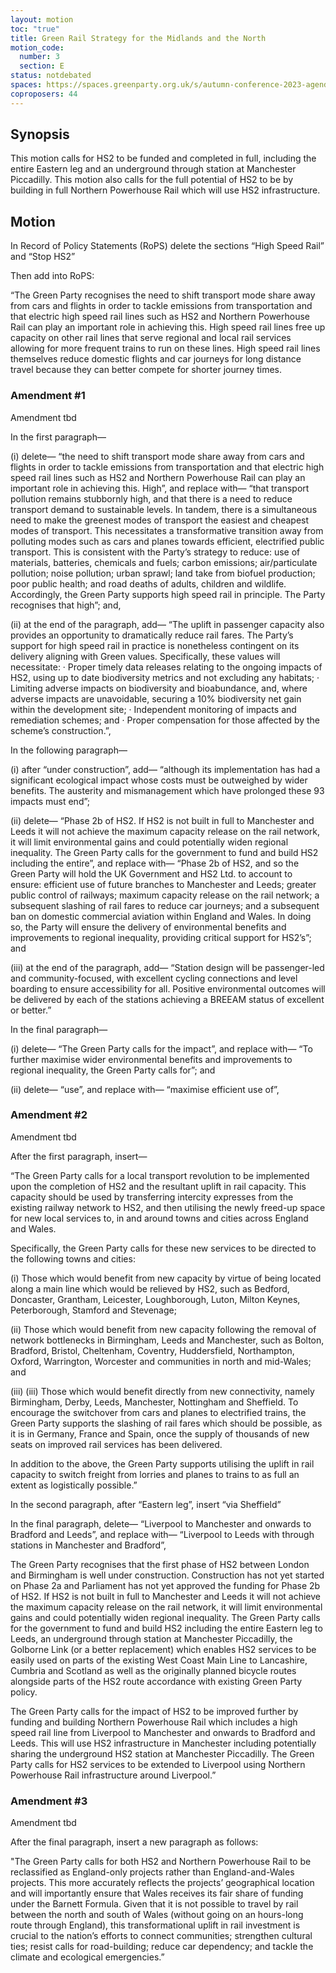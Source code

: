 ```yaml
---
layout: motion
toc: "true"
title: Green Rail Strategy for the Midlands and the North
motion_code:
  number: 3
  section: E
status: notdebated
spaces: https://spaces.greenparty.org.uk/s/autumn-conference-2023-agenda-forum/post/post/view?id=11057
coproposers: 44
---
```

## Synopsis

This motion calls for HS2 to be funded and completed in full, including the entire Eastern leg and an underground through station at Manchester Piccadilly. This motion also calls for the full potential of HS2 to be by building in full Northern Powerhouse Rail which will use HS2 infrastructure.

## Motion

In Record of Policy Statements (RoPS) delete the sections “High Speed Rail” and “Stop HS2”

Then add into RoPS:

“The Green Party recognises the need to shift transport mode share away from cars and flights in order to tackle emissions from transportation and that electric high speed rail lines such as HS2 and Northern Powerhouse Rail can play an important role in achieving this. High speed rail lines free up capacity on other rail lines that serve regional and local rail services allowing for more frequent trains to run on these lines. High speed rail lines themselves reduce domestic flights and car journeys for long distance travel because they can better compete for shorter journey times.

<div class="amendment amendment-tbd"><div class="d-flex justify-content-between align-items-start"><h3 id="amendment-1">Amendment #1</h3><p class="badge bg-tbd">Amendment tbd</p></div><span><p><p> In the first paragraph— </p> 

<p> (i) delete— “the need to shift transport mode share away from cars and flights in order to tackle emissions from transportation and that electric high speed rail lines such as HS2 and Northern Powerhouse Rail can play an important role in achieving this. High”, and replace with— “that transport pollution remains stubbornly high, and that there is a need to reduce transport demand to sustainable levels. In tandem, there is a simultaneous need to make the greenest modes of transport the easiest and cheapest modes of transport. This necessitates a transformative transition away from polluting modes such as cars and planes towards efficient, electrified public transport. This is consistent with the Party’s strategy to reduce: use of materials, batteries, chemicals and fuels; carbon emissions; air/particulate pollution; noise pollution; urban sprawl; land take from biofuel production; poor public health; and road deaths of adults, children and wildlife. Accordingly, the Green Party supports high speed rail in principle. The Party recognises that high”; and,  </p>

<p> (ii) at the end of the paragraph, add— “The uplift in passenger capacity also provides an opportunity to dramatically reduce rail fares. The Party’s support for high speed rail in practice is nonetheless contingent on its delivery aligning with Green values. Specifically, these values will necessitate: · Proper timely data releases relating to the ongoing impacts of HS2, using up to date biodiversity metrics and not excluding any habitats; · Limiting adverse impacts on biodiversity and bioabundance, and, where adverse impacts are unavoidable, securing a 10% biodiversity net gain within the development site; · Independent monitoring of impacts and remediation schemes; and · Proper compensation for those affected by the scheme’s construction.”,</p>

<p> In the following paragraph— </p>

<p> (i) after “under construction”, add— “although its implementation has had a significant ecological impact whose costs must be outweighed by wider benefits. The austerity and mismanagement which have prolonged these 93 impacts must end”; </p>

<p> (ii) delete— “Phase 2b of HS2. If HS2 is not built in full to Manchester and Leeds it will not achieve the maximum capacity release on the rail network, it will limit environmental gains and could potentially widen regional inequality. The Green Party calls for the government to fund and build HS2 including the entire”, and replace with— “Phase 2b of HS2, and so the Green Party will hold the UK Government and HS2 Ltd. to account to ensure: efficient use of future branches to Manchester and Leeds; greater public control of railways; maximum capacity release on the rail network; a subsequent slashing of rail fares to reduce car journeys; and a subsequent ban on domestic commercial aviation within England and Wales. In doing so, the Party will ensure the delivery of environmental benefits and improvements to regional inequality, providing critical support for HS2’s”; and </p>

<p> (iii) at the end of the paragraph, add— “Station design will be passenger-led and community-focused, with excellent cycling connections and level boarding to ensure accessibility for all. Positive environmental outcomes will be delivered by each of the stations achieving a BREEAM status of excellent or better.”</p>

<p> In the final paragraph— </p>

<p> (i) delete— “The Green Party calls for the impact”, and replace with— “To further maximise wider environmental benefits and improvements to regional inequality, the Green Party calls for”; and </p>

<p> (ii) delete— “use”, and replace with— “maximise efficient use of”,</p></p></span></div>

<div class="amendment amendment-tbd"><div class="d-flex justify-content-between align-items-start"><h3 id="amendment-2">Amendment #2</h3><p class="badge bg-tbd">Amendment tbd</p></div><span><p><p> After the first paragraph, insert—</p>

<p> “The Green Party calls for a local transport revolution to be implemented upon the completion of HS2 and the resultant uplift in rail capacity. This capacity should be used by transferring intercity expresses from the existing railway network to HS2, and then utilising the newly freed-up space for new local services to, in and around towns and cities across England and Wales.</p>

<p> Specifically, the Green Party calls for these new services to be directed to the following towns and cities:</p>

<p> (i) Those which would benefit from new capacity by virtue of being located along a main line which would be relieved by HS2, such as Bedford, Doncaster, Grantham, Leicester, Loughborough, Luton, Milton Keynes, Peterborough, Stamford and Stevenage; </p>

<p> (ii) Those which would benefit from new capacity following the removal of network bottlenecks in Birmingham, Leeds and Manchester, such as Bolton, Bradford, Bristol, Cheltenham, Coventry, Huddersfield, Northampton, Oxford, Warrington, Worcester and communities in north and mid-Wales; and </p>

<p> (iii) (iii) Those which would benefit directly from new connectivity, namely Birmingham, Derby, Leeds, Manchester, Nottingham and Sheffield. To encourage the switchover from cars and planes to electrified trains, the Green Party supports the slashing of rail fares which should be possible, as it is in Germany, France and Spain, once the supply of thousands of new seats on improved rail services has been delivered.</p>

<p> In addition to the above, the Green Party supports utilising the uplift in rail capacity to switch freight from lorries and planes to trains to as full an extent as logistically possible.”</p>

<p> In the second paragraph, after “Eastern leg”, insert “via Sheffield”</p>



<p> In the final paragraph, delete— “Liverpool to Manchester and onwards to Bradford and Leeds”, and replace with— “Liverpool to Leeds with through stations in Manchester and Bradford”,</p></p></span></div>

The Green Party recognises that the first phase of HS2 between London and Birmingham is well under construction. Construction has not yet started on Phase 2a and Parliament has not yet approved the funding for Phase 2b of HS2. If HS2 is not built in full to Manchester and Leeds it will not achieve the maximum capacity release on the rail network, it will limit environmental gains and could potentially widen regional inequality. The Green Party calls for the government to fund and build HS2 including the entire Eastern leg to Leeds, an underground through station at Manchester Piccadilly, the Golborne Link (or a better replacement) which enables HS2 services to be easily used on parts of the existing West Coast Main Line to Lancashire, Cumbria and Scotland as well as the originally planned bicycle routes alongside parts of the HS2 route accordance with existing Green Party policy.

The Green Party calls for the impact of HS2 to be improved further by funding and building Northern Powerhouse Rail which includes a high speed rail line from Liverpool to Manchester and onwards to Bradford and Leeds. This will use HS2 infrastructure in Manchester including potentially sharing the underground HS2 station at Manchester Piccadilly. The Green Party calls for HS2 services to be extended to Liverpool using Northern Powerhouse Rail infrastructure around Liverpool.”

<div class="amendment amendment-tbd"><div class="d-flex justify-content-between align-items-start"><h3 id="amendment-3">Amendment #3</h3><p class="badge bg-tbd">Amendment tbd</p></div><span><p><p> After the final paragraph, insert a new paragraph as follows:</p>

<p> "The Green Party calls for both HS2 and Northern Powerhouse Rail to be reclassified as England-only projects rather than England-and-Wales projects. This more accurately reflects the projects’ geographical location and will importantly ensure that Wales receives its fair share of funding under the Barnett Formula. Given that it is not possible to travel by rail between the north and south of Wales (without going on an hours-long route through England), this transformational uplift in rail investment is crucial to the nation’s efforts to connect communities; strengthen cultural ties; resist calls for road-building; reduce car dependency; and tackle the climate and ecological emergencies.” </p></p></span></div>